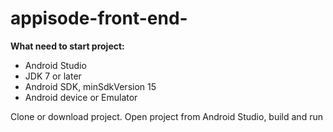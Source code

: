 # appisode-front-end-

**What need to start project:**

- Android Studio
- JDK 7 or later
- Android SDK, minSdkVersion 15
- Android device or Emulator

Clone or download project. Open project from Android Studio, build and run
